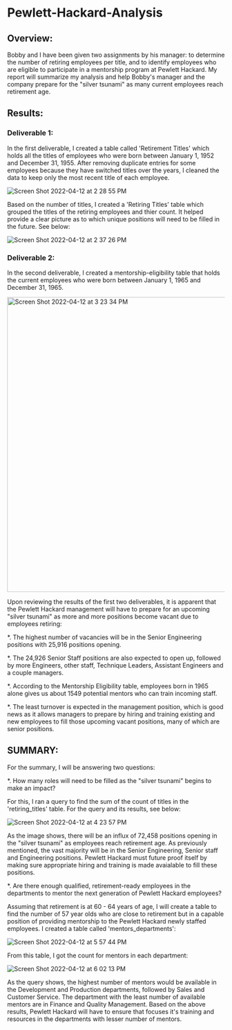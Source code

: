 # Pewlett-Hackard-Analysis

## Overview:

Bobby and I have been given two assignments by his manager: to determine the number of retiring employees per title, and to identify employees who are eligible to participate in a mentorship program at Pewlett Hackard. My report will summarize my analysis and help Bobby's manager and the company prepare for the "silver tsunami" as many current employees reach retirement age. 

## Results:

### Deliverable 1:

In the first deliverable, I created a table called 'Retirement Titles' which holds all the titles of employees who were born between January 1, 1952 and December 31, 1955. After removing duplicate entries for some employees because they have switched titles over the years, I cleaned the data to keep only the most recent title of each employee.

![Screen Shot 2022-04-12 at 2 28 55 PM](https://user-images.githubusercontent.com/95712234/163029370-7b8327d8-73ee-417f-8714-e8408aeca775.png)

Based on the number of titles, I created a 'Retiring Titles' table which grouped the titles of the retiring employees and thier count. It helped provide a clear picture as to which unique positions will need to be filled in the future. See below:

![Screen Shot 2022-04-12 at 2 37 26 PM](https://user-images.githubusercontent.com/95712234/163030690-220e872f-fe43-4ea0-8033-5984e0c5d18f.png)

### Deliverable 2:

In the second deliverable, I created a mentorship-eligibility table that holds the current employees who were born between January 1, 1965 and December 31, 1965.

<img width="682" alt="Screen Shot 2022-04-12 at 3 23 34 PM" src="https://user-images.githubusercontent.com/95712234/163037997-d439efd8-7b2e-4722-844c-1a351a676911.png">

Upon reviewing the results of the first two deliverables, it is apparent that the Pewlett Hackard management will have to prepare for an upcoming "silver tsunami" as more and more positions become vacant due to employees retiring:

*. The highest number of vacancies will be in the Senior Engineering positions with 25,916 positions opening.

*.  The 24,926 Senior Staff positions are also expected to open up, followed by more Engineers, other staff, Technique Leaders,           Assistant Engineers and a couple managers.

*.  According to the Mentorship Eligibility table, employees born in 1965 alone gives us about 1549 potential mentors who can train       incoming staff.
    
*.  The least turnover is expected in the management position, which is good news as it allows managers to prepare by hiring and 
    training existing and new employees to fill those upcoming vacant positions, many of which are senior positions.
     
## SUMMARY:

For the summary, I will be answering two questions:

*. How many roles will need to be filled as the "silver tsunami" begins to make an impact?

For this, I ran a query to find the sum of the count of titles in the 'retiring_titles' table. 
For the query and its results, see below:

![Screen Shot 2022-04-12 at 4 23 57 PM](https://user-images.githubusercontent.com/95712234/163047400-db73ff8d-b524-460e-95c8-5e346fec4101.png)

As the image shows, there will be an influx of 72,458 positions opening in the "silver tsunami" as employees reach retirement age. As previously mentioned, the vast majority will be in the Senior Engineering, Senior staff and Engineering positions. Pewlett Hackard must future proof itself by making sure appropriate hiring and training is made avaialable to fill these positions.

*. Are there enough qualified, retirement-ready employees in the departments to mentor the next generation of Pewlett Hackard       employees?

Assuming that retirement is at 60 - 64 years of age, I will create a table to find the number of 57 year olds who are close to retirement but in a capable position of providing mentorship to the Pewlett Hackard newly staffed employees. I created a table called 'mentors_departments':

![Screen Shot 2022-04-12 at 5 57 44 PM](https://user-images.githubusercontent.com/95712234/163061651-a32f61df-cc27-4a66-bfa9-9235866b66ff.png)

From this table, I got the count for mentors in each department:

![Screen Shot 2022-04-12 at 6 02 13 PM](https://user-images.githubusercontent.com/95712234/163062137-17330329-c963-4b8a-b458-101360ddaea8.png)

As the query shows, the highest number of mentors would be available in the Development and Production departments, followed by Sales and Customer Service. The department with the least number of available mentors are in Finance and Quality Management. 
Based on the above results, Pewlett Hackard will have to ensure that focuses it's training and resources in the departments with lesser number of mentors.

